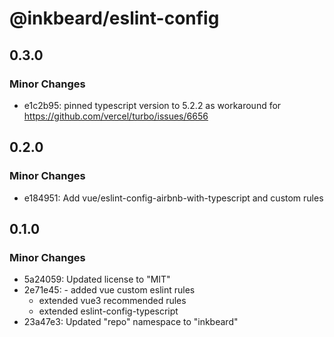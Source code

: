 # @inkbeard/eslint-config

## 0.3.0

### Minor Changes

- e1c2b95: pinned typescript version to 5.2.2 as workaround for https://github.com/vercel/turbo/issues/6656

## 0.2.0

### Minor Changes

- e184951: Add vue/eslint-config-airbnb-with-typescript and custom rules

## 0.1.0

### Minor Changes

- 5a24059: Updated license to "MIT"
- 2e71e45: - added vue custom eslint rules
  - extended vue3 recommended rules
  - extended eslint-config-typescript
- 23a47e3: Updated "repo" namespace to "inkbeard"
